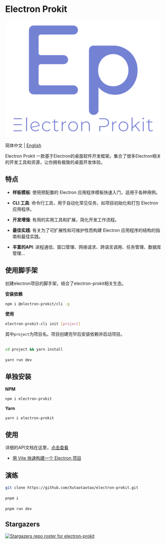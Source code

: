 # Electron Prokit

<p align="center">
  <img style="width:500px" src="https://github.com/Xutaotaotao/electron-prokit/blob/main/docs/public/logo.svg" alt="logo">
</p>

简体中文 | [English](./README.md)

Electron Prokit 一款基于Electron的桌面软件开发框架。集合了很多Electron相关的开发工具和资源，让你拥有极致的桌面开发体验。

## 特点
- **样板模板**: 使用预配置的 Electron 应用程序模板快速入门，适用于各种用例。

- **CLI 工具**: 命令行工具，用于自动化常见任务，如项目初始化和打包 Electron 应用程序。

- **开发增强**: 有用的实用工具和扩展，简化开发工作流程。

- **最佳实践**: 有关为了可扩展性和可维护性而构建 Electron 应用程序的结构的指南和最佳实践。

- **丰富的API**: 进程通信、窗口管理、网络请求、跨语言调用、任务管理、数据库管理...

## 使用脚手架

创建electron项目的脚手架，结合了electron-prokit相关生态。

**安装依赖**

```bash
npm i @electron-prokit/cli -g
```

**使用**

```bash
electron-prokit-cli init [project]
```

其中`project`为项目名。项目创建完毕后安装依赖并启动项目。

```bash

cd project && yarn install

yarn run dev

```

## 单独安装

**NPM**

```bash
npm i electron-prokit
```

**Yarn**

```bash
yarn i electron-prokit
```


## 使用

详细的API文档在这里，<a href="https://xutaotaotao.github.io/electron-prokit/zh" target="_blank">点击查看</a>

- <a href="https://xutaotaotao.github.io/electron-prokit/zh/tutorials/create-vite-electron-service.html" target="_blank">用 Vite 快速构建一个 Electron 项目</a>

## 演练

```bash
git clone https://github.com/Xutaotaotao/electron-prokit.git

pnpm i 

pnpm run dev

```


## Stargazers
[![Stargazers repo roster for electron-prokit](https://reporoster.com/stars/Xutaotaotao/electron-prokit)](https://github.com/Xutaotaotao/electron-prokit/stargazers)